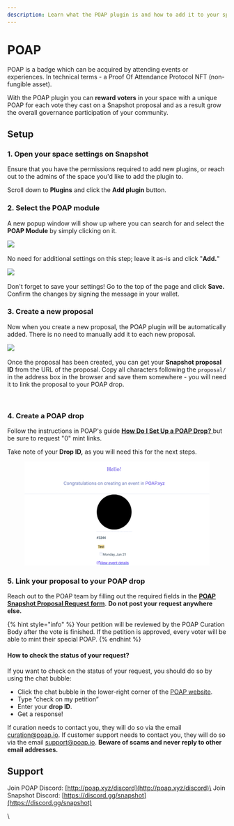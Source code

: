 ```yaml
---
description: Learn what the POAP plugin is and how to add it to your space.
---
```


# POAP

POAP is a badge which can be acquired by attending events or experiences. In technical terms - a Proof Of Attendance Protocol NFT (non-fungible asset).

With the POAP plugin you can **reward voters** in your space with a unique POAP for each vote they cast on a Snapshot proposal and as a result grow the overall governance participation of your community.&#x20;

## Setup

### 1. Open your space settings on Snapshot <a href="#h_48e007c7d3" id="h_48e007c7d3"></a>

Ensure that you have the permissions required to add new plugins, or reach out to the admins of the space you'd like to add the plugin to.

Scroll down to **Plugins** and click the **Add plugin** button.&#x20;

### &#x20;2. Select the POAP module

A new popup window will show up where you can search for and select the **POAP Module** by simply clicking on it.

![](https://poap.intercom-attachments-1.com/i/o/443038277/66366d4057ae67afb39c575a/1-AkXU0CT4GHBemGl8Qq5z2Q.png)

No need for additional settings on this step; leave it as-is and click "**Add.**"

![](https://poap.intercom-attachments-1.com/i/o/443038294/b8903cd4670d1c40d980c707/1-F5jbklz3\_c0Ue-GkbOP0-g.png)

&#x20;

Don't forget to save your settings! Go to the top of the page and click **Save.** Confirm the changes by signing the message in your wallet.&#x20;

### 3. Create a new proposal <a href="#h_87ff015410" id="h_87ff015410"></a>

Now when you create a new proposal, the POAP plugin will be automatically added. There is no need to manually add it to each new proposal.

![](https://poap.intercom-attachments-1.com/i/o/443038298/11c9a8aef60edefa98dca0d8/1-2vZVDaDkHXrg5LsF0di7IQ.png)

Once the proposal has been created, you can get your **Snapshot proposal ID** from the URL of the proposal. Copy all characters following the `proposal/` in the address box in the browser and save them somewhere - you will need it to link the proposal to your POAP drop.

&#x20;

<figure><img src="https://poap.intercom-attachments-1.com/i/o/443038303/ba9a6a391b318a7854d11416/1-dwgU5p639Np9QVsdIHGEtQ.png" alt=""><figcaption></figcaption></figure>

### 4. Create a POAP drop <a href="#h_0f06ce9fe9" id="h_0f06ce9fe9"></a>

Follow the instructions in POAP's guide [**How Do I Set Up a POAP Drop?** ](https://poap.zendesk.com/hc/en-us/articles/9702718846989)but be sure to request "0" mint links.

Take note of your **Drop ID,** as you will need this for the next steps.

<figure><img src="../.gitbook/assets/image (11).png" alt=""><figcaption></figcaption></figure>

### 5. Link your proposal to your POAP drop

Reach out to the POAP team by filling out the required fields in the [**POAP Snapshot Proposal Request form**](https://forms.gle/t7Cwd7TjqmNanhwb6). **Do not post your request anywhere else.**&#x20;

{% hint style="info" %}
Your petition will be reviewed by the POAP Curation Body after the vote is finished. If the petition is approved, every voter will be able to mint their special POAP.
{% endhint %}

#### How to check the status of your request?

If you want to check on the status of your request, you should do so by using the chat bubble:

* Click the chat bubble in the lower-right corner of the [POAP website](https://poap.xyz/).
* Type “check on my petition”
* Enter your **drop ID**.
* Get a response!

If curation needs to contact you, they will do so via the email curation@poap.io. If customer support needs to contact you, they will do so via the email support@poap.io. **Beware of scams and never reply to other email addresses.**&#x20;

## Support

Join POAP Discord: [http://poap.xyz/discord](http://poap.xyz/discord)\
Join Snapshot Discord: [https://discord.gg/snapshot](https://discord.gg/snapshot)

\
